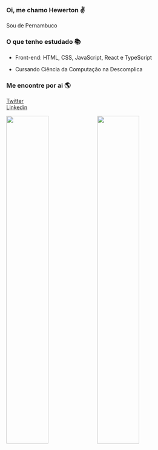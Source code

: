 ### Oi, me chamo Hewerton ✌️
Sou de Pernambuco

### O que tenho estudado 📚
- Front-end: HTML, CSS, JavaScript, React e TypeScript 

- Cursando Ciência da Computação na Descomplica

### Me encontre por ai 🌎

[Twitter](https://twitter.com/hewertonsoares)<br>
[Linkedin](https://linkedin.com/in/hewertonsoares)


<img align='left' width='47%' src='https://github-readme-stats.vercel.app/api/top-langs/?username=sherlockzen&layout=compact&langs_count=6&theme=cobalt2' />

<img align='left' width='47%' src='https://github-readme-stats.vercel.app/api?username=sherlockzen&count_private=true&show_icons=true&theme=cobalt2'/>
